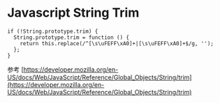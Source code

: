 # Javascript String Trim

```
if (!String.prototype.trim) {
  String.prototype.trim = function () {
    return this.replace(/^[\s\uFEFF\xA0]+|[\s\uFEFF\xA0]+$/g, '');
  };
}
```

参考 [https://developer.mozilla.org/en-US/docs/Web/JavaScript/Reference/Global_Objects/String/trim](https://developer.mozilla.org/en-US/docs/Web/JavaScript/Reference/Global_Objects/String/trim)